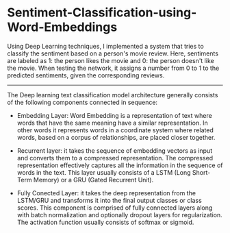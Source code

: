 # Sentiment-Classification-using-Word-Embeddings

Using Deep Learning techniques, I implemented a system that tries to classify the sentiment based on a person's movie review. Here, sentiments are labeled as 1: the person likes the movie and 0: the person doesn't like the movie. When testing the network, it assigns a number from 0 to 1 to the predicted sentiments, given the corresponding reviews. 

***

The Deep learning text classification model architecture generally consists of the following components connected in sequence:

* Embedding Layer: Word Embedding is a representation of text where words that have the same meaning have a similar representation. In other words it represents words in a coordinate system where related words, based on a corpus of relationships, are placed closer together.

* Recurrent layer: it takes the sequence of embedding vectors as input and converts them to a compressed representation. The compressed representation effectively captures all the information in the sequence of words in the text. This layer usually consists of a LSTM (Long Short-Term Memory) or a GRU (Gated Recurrent Unit).

* Fully Conected Layer: it takes the deep representation from the LSTM/GRU and transforms it into the final output classes or class scores. This component is comprised of fully connected layers along with batch normalization and optionally dropout layers for regularization. The activation function usually consists of softmax or sigmoid. 
